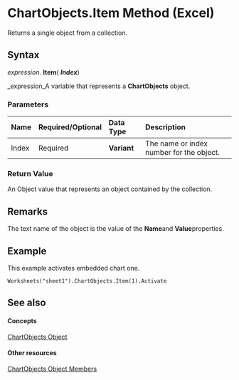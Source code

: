
# ChartObjects.Item Method (Excel)

Returns a single object from a collection.


## Syntax

 _expression_. **Item**( **_Index_**)

 _expression_A variable that represents a  **ChartObjects** object.


### Parameters



|**Name**|**Required/Optional**|**Data Type**|**Description**|
|:-----|:-----|:-----|:-----|
|Index|Required| **Variant**|The name or index number for the object.|

### Return Value

An Object value that represents an object contained by the collection.


## Remarks

The text name of the object is the value of the  **Name**and  **Value**properties. 


## Example

This example activates embedded chart one.


```
Worksheets("sheet1").ChartObjects.Item(1).Activate
```


## See also


#### Concepts


 [ChartObjects Object](67cf2d82-ed9b-b23d-836f-19b106bcc5ed.md)
#### Other resources


 [ChartObjects Object Members](9b6cdfd7-0926-fff0-ecc1-ce1cef00ebee.md)
